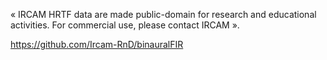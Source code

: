 « IRCAM HRTF data are made public-domain for research and educational activities. For commercial use, please contact IRCAM ».

https://github.com/Ircam-RnD/binauralFIR